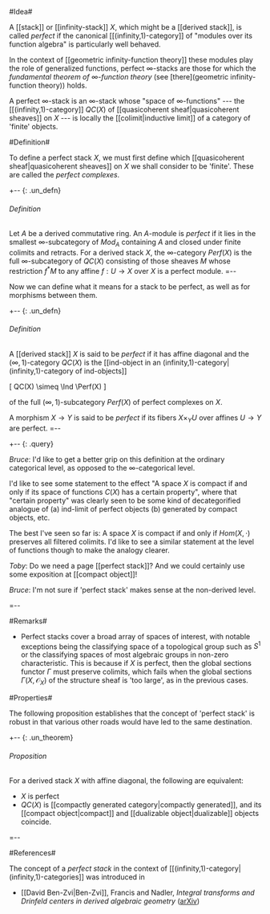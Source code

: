 #Idea#

A [[stack]] or [[infinity-stack]] $X$, which might be a [[derived stack]], is called _perfect_ if the canonical  [[(infinity,1)-category]] of "modules over its function algebra" is particularly well behaved.

In the context of [[geometric infinity-function theory]] these modules play the role of generalized functions, perfect $\infty$-stacks are those for which the _fundamental theorem of $\infty$-function theory_ (see [there](geometric infinity-function theory)) holds.

A perfect $\infty$-stack is an $\infty$-stack whose "space of $\infty$-functions" --- the [[(infinity,1)-category]] $QC(X)$ of [[quasicoherent sheaf|quasicoherent sheaves]] on $X$ --- is locally the [[colimit|inductive limit]] of a category of 'finite' objects. 

#Definition#


To define a perfect stack $X$, we must first define which [[quasicoherent sheaf|quasicoherent sheaves]] on $X$ we shall consider to be 'finite'. These are called the _perfect complexes_.

+-- {: .un_defn}
###### Definition
Let $A$ be a derived commutative ring. An $A$-module is _perfect_ if it lies in the smallest $\infty$-subcategory of $Mod_A$ containing $A$ and closed under finite colimits and retracts. For a derived stack $X$, the $\infty$-category $Perf(X)$ is the full $\infty$-subcategory of $QC(X)$ consisting of those sheaves $M$ whose restriction $f^*M$ to any affine $f: U \rightarrow X$ over $X$ is a perfect module.
=--

Now we can define what it means for a stack to be perfect, as well as for morphisms between them.

+-- {: .un_defn}
###### Definition
A [[derived stack]] $X$ is said to be _perfect_ if it has affine diagonal and the $(\infty,1)$-category $QC(X)$ is the [[ind-object in an (infinity,1)-category|(infinity,1)-category of ind-objects]]

 \[
 QC(X) \simeq \Ind \Perf(X)
\]

of the full $(\infty,1)$-subcategory $Perf(X)$ of perfect complexes on $X$. 

A morphism $X \rightarrow Y$ is said to be _perfect_ if its fibers $X \times_Y U$ over affines $U \rightarrow Y$ are perfect.
=--

+-- {: .query}

_Bruce_: I'd like to get a better grip on this definition at the ordinary categorical level, as opposed to the $\infty$-categorical level. 

I'd like to see some statement to the effect "A space $X$ is compact if and only if its space of functions $C(X)$ has a certain property", where that "certain property" was clearly seen to be some kind of decategorified analogue of (a) ind-limit of perfect objects (b) generated by compact objects, etc.

The best I've seen so far is: A space $X$ is compact if and only if $Hom(X, \cdot)$ preserves all filtered colimits. I'd like to see a similar statement at the level of functions though to make the analogy clearer. 

_Toby_:  Do we need a page [[perfect stack]]?  And we could certainly use some exposition at [[compact object]]!

_Bruce_: I'm not sure if 'perfect stack' makes sense at the non-derived level. 


=--

#Remarks#

* Perfect stacks cover a broad array of spaces of interest, with notable exceptions being the classifying space of a topological group such as $S^1$ or the classifying spaces of most algebraic groups in non-zero characteristic. This is because if $X$ is perfect, then the global sections functor $\Gamma$ must preserve colimits, which fails when the global sections $\Gamma(X, \mathcal{O}_X)$ of the structure sheaf is 'too large', as in the previous cases.

#Properties#

The following proposition establishes that the concept of 'perfect stack' is robust in that various other roads would have led to the same destination.

+-- {: .un_theorem}
###### Proposition
For a derived stack $X$ with affine diagonal, the following are equivalent:

* $X$ is perfect
* $QC(X)$ is [[compactly generated category|compactly generated]], and its [[compact object|compact]] and [[dualizable object|dualizable]] objects coincide.

=--


#References#

The concept of a _perfect stack_ in the context of [[(infinity,1)-category|(infinity,1)-categories]] was introduced in

* [[David Ben-Zvi|Ben-Zvi]], Francis and Nadler, _Integral transforms and Drinfeld centers in derived algebraic geometry_ ([arXiv](http://arxiv.org/abs/0805.0157))
